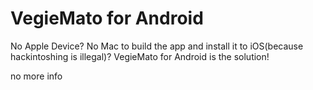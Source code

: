 # VegieMato for Android

No Apple Device? No Mac to build the app and install it to iOS(because hackintoshing is illegal)?
VegieMato for Android is the solution!

no more info
